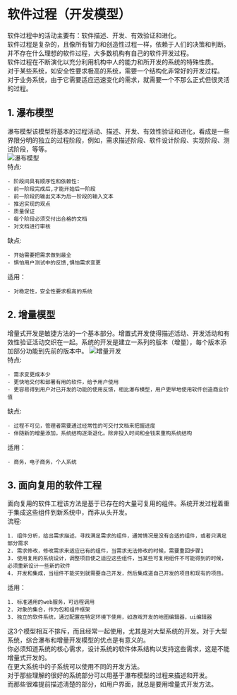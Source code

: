 # 软件过程（开发模型）
软件过程中的活动主要有：软件描述、开发、有效验证和进化。    
软件过程是复杂的，且像所有智力和创造性过程一样，依赖于人们的决策和判断。并不存在什么理想的软件过程，大多数机构有自己的软件开发过程。   
软件过程在不断演化以充分利用机构中人的能力和所开发的系统的特殊性质。    
对于某些系统，如安全性要求极高的系统，需要一个结构化非常好的开发过程。   
对于业务系统，由于它需要适应迅速变化的需求，就需要一个不那么正式但很灵活的过程。    

## 1. 瀑布模型    
瀑布模型该模型将基本的过程活动、描述、开发、有效性验证和进化，看成是一些界限分明的独立的过程阶段，例如，需求描述阶段、软件设计阶段、实现阶段、测试阶段，等等。      
![瀑布模型](https://raw.githubusercontent.com/orochiZhang/software-engineering-note/master/images/瀑布模型.jpg)    
特点:   
```
- 阶段间具有顺序性和依赖性:
- 前一阶段完成后,才能开始后一阶段
- 前一阶段的输出文本为后一阶段的输入文本
- 推迟实现的观点
- 质量保证
- 每个阶段必须交付出合格的文档
- 对文档进行审核
```
缺点:   
```
- 开始需要把需求做到最全
- 惧怕用户测试中的反馈,惧怕需求变更
```
适用：   
```
- 对稳定性，安全性要求极高的系统
```
## 2. 增量模型   
增量式开发是敏捷方法的一个基本部分。增置式开发使得描述活动、开发活动和有效性验证活动交织在一起。系统的开发是建立一系列的版本（增量），每个版本添加部分功能到先前的版本中。
![增量开发](https://raw.githubusercontent.com/orochiZhang/software-engineering-note/master/images/增量开发.jpg)    
特点:
```
- 需求变更成本少
- 更快地交付和部署有用的软件，给予用户使用
- 更容易得到用户对已开发的功能的使用反馈，相比瀑布模型，用户更早地使用软件创造商业价值
```
缺点:  
```
- 过程不可见，管理者需要通过经常性的可交付文档来把握进度
- 伴随新的增量添加，系统结构逐渐退化。除非投入时间和金钱来重构系统结构
```
适用：
```
- 商务，电子商务，个人系统
```
## 3. 面向复用的软件工程
面向复用的软件工程该方法是基于已存在的大量可复用的组件。系统开发过程着重于集成这些组件到新系统中，而非从头开发。       
流程:
```
1. 组件分析，给出需求描述，寻找满足需求的组件，通常情况是没有合适的组件，或者只满足部分需求
2. 需求修改，修改需求来适应已有的组件，当需求无法修改的时候，需要重回步骤1
3. 使用复用的系统设计，调整项目使之适应这些组件，当某些可复用组件不可能得到的时候，必须重新设计一些新的软件
4. 开发和集成，当组件不能买到就需要自己开发，然后集成道自己开发的项目和现有的项目。
```
适用：     
```
1. 标准通用的web服务，可远程调用
2. 对象的集合，作为包和组件框架
3. 独立的软件系统，通过配置在特定环境下使用，如游戏开发的地图编辑器，ui编辑器
```
这3个模型相互不排斥，而且经常一起使用，尤其是对大型系统的开发。对于大型系统，综合瀑布和增量开发模型的优点是有意义的。   
你必须知道系统的核心需求，设计系统的软件体系结构以支持这些需求，这是不能增量式开发的。    
在更大系统中的子系统可以使用不同的开发方法。    
对于那些理解的很好的系统部分可以用基于瀑布模型的过程来描述和开发。    
而那些很难提前描述淸楚的部分，如用户界面，就总是要用增量式开发方法。    
